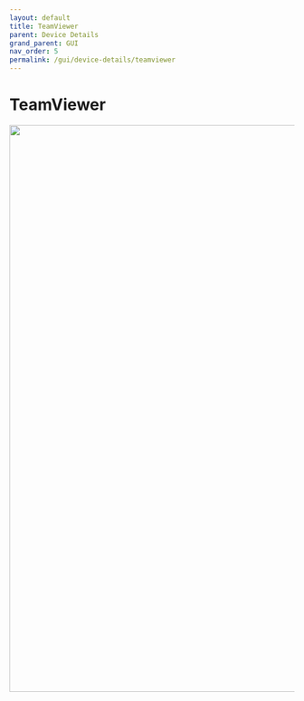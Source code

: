 ```yaml
---
layout: default
title: TeamViewer
parent: Device Details
grand_parent: GUI
nav_order: 5
permalink: /gui/device-details/teamviewer
---
```



# TeamViewer

<image src="/docs/images/screenshots/teamviewer.png" width="1000"  class="img-border" />
